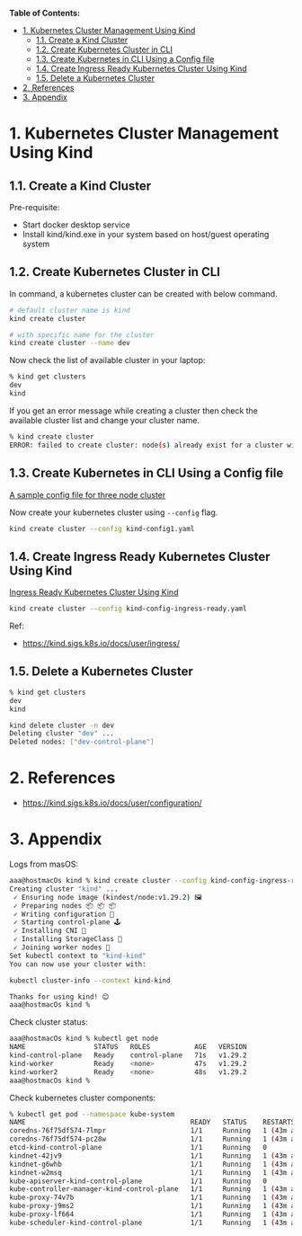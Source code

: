 **Table of Contents:**
- [1. Kubernetes Cluster Management Using Kind](#1-kubernetes-cluster-management-using-kind)
  - [1.1. Create a Kind Cluster](#11-create-a-kind-cluster)
  - [1.2. Create Kubernetes Cluster in CLI](#12-create-kubernetes-cluster-in-cli)
  - [1.3. Create Kubernetes in CLI Using a Config file](#13-create-kubernetes-in-cli-using-a-config-file)
  - [1.4. Create Ingress Ready Kubernetes Cluster Using Kind](#14-create-ingress-ready-kubernetes-cluster-using-kind)
  - [1.5. Delete a Kubernetes Cluster](#15-delete-a-kubernetes-cluster)
- [2. References](#2-references)
- [3. Appendix](#3-appendix)


# 1. Kubernetes Cluster Management Using Kind


## 1.1. Create a Kind Cluster

Pre-requisite:
- Start docker desktop service
- Install kind/kind.exe in your system based on host/guest operating system 

## 1.2. Create Kubernetes Cluster in CLI

In command, a kubernetes cluster can be created with below command.
```bash
# default cluster name is kind
kind create cluster

# with specific name for the cluster
kind create cluster --name dev
```

Now check the list of available cluster in your laptop:
```bash
% kind get clusters             
dev
kind
```

If you get an error message while creating a cluster then check the available cluster list and change your cluster name.
```bash
% kind create cluster 
ERROR: failed to create cluster: node(s) already exist for a cluster with the name "kind"
```


## 1.3. Create Kubernetes in CLI Using a Config file
[A sample config file for three node cluster](./kind-config1.yaml)

Now create your kubernetes cluster using `--config` flag.
```bash
kind create cluster --config kind-config1.yaml
```


## 1.4. Create Ingress Ready Kubernetes Cluster Using Kind


[Ingress Ready Kubernetes Cluster Using Kind](./kind-config-ingress-ready.yaml)

```bash
kind create cluster --config kind-config-ingress-ready.yaml
```

Ref:
- https://kind.sigs.k8s.io/docs/user/ingress/


## 1.5. Delete a Kubernetes Cluster

```bash
% kind get clusters     
dev
kind
```

```bash
kind delete cluster -n dev
Deleting cluster "dev" ...
Deleted nodes: ["dev-control-plane"]
```




# 2. References
- https://kind.sigs.k8s.io/docs/user/configuration/



# 3. Appendix
Logs from masOS:
```bash
aaa@hostmacOs kind % kind create cluster --config kind-config-ingress-ready.yaml
Creating cluster "kind" ...
 ✓ Ensuring node image (kindest/node:v1.29.2) 🖼
 ✓ Preparing nodes 📦 📦 📦  
 ✓ Writing configuration 📜 
 ✓ Starting control-plane 🕹️ 
 ✓ Installing CNI 🔌 
 ✓ Installing StorageClass 💾 
 ✓ Joining worker nodes 🚜 
Set kubectl context to "kind-kind"
You can now use your cluster with:

kubectl cluster-info --context kind-kind

Thanks for using kind! 😊
aaa@hostmacOs kind % 
```

Check cluster status:
```bash
aaa@hostmacOs kind % kubectl get node
NAME                 STATUS   ROLES           AGE   VERSION
kind-control-plane   Ready    control-plane   71s   v1.29.2
kind-worker          Ready    <none>          47s   v1.29.2
kind-worker2         Ready    <none>          48s   v1.29.2
aaa@hostmacOs kind % 
```

Check kubernetes cluster components:
```bash
% kubectl get pod --namespace kube-system
NAME                                         READY   STATUS    RESTARTS      AGE
coredns-76f75df574-7lmpr                     1/1     Running   1 (43m ago)   3d16h
coredns-76f75df574-pc28w                     1/1     Running   1 (43m ago)   3d16h
etcd-kind-control-plane                      1/1     Running   0             43m
kindnet-42jv9                                1/1     Running   1 (43m ago)   3d16h
kindnet-g6whb                                1/1     Running   1 (43m ago)   3d16h
kindnet-w2msq                                1/1     Running   1 (43m ago)   3d16h
kube-apiserver-kind-control-plane            1/1     Running   0             43m
kube-controller-manager-kind-control-plane   1/1     Running   1 (43m ago)   3d16h
kube-proxy-74v7b                             1/1     Running   1 (43m ago)   3d16h
kube-proxy-j9ms2                             1/1     Running   1 (43m ago)   3d16h
kube-proxy-lf664                             1/1     Running   1 (43m ago)   3d16h
kube-scheduler-kind-control-plane            1/1     Running   1 (43m ago)   3d16h
```
